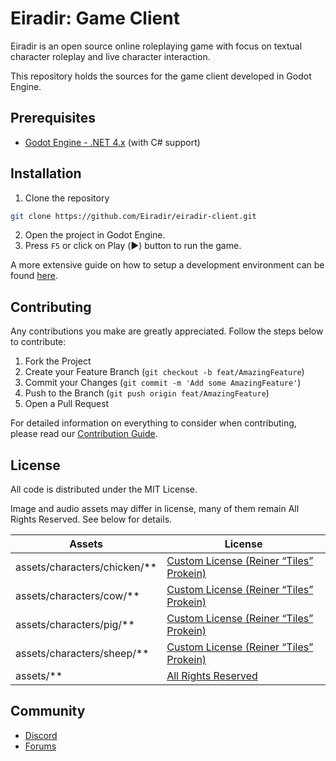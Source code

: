 # Eiradir: Game Client

Eiradir is an open source online roleplaying game with focus on textual character roleplay and live character interaction.

This repository holds the sources for the game client developed in Godot Engine.

## Prerequisites

- [Godot Engine - .NET 4.x](https://godotengine.org/) (with C# support)

## Installation

1. Clone the repository
```sh
git clone https://github.com/Eiradir/eiradir-client.git
```

2. Open the project in Godot Engine.
3. Press `F5` or click on Play (▶️) button to run the game.

A more extensive guide on how to setup a development environment can be found [here](https://github.com/Eiradir/eiradir-docs/blob/main/setup.md).

## Contributing

Any contributions you make are greatly appreciated. Follow the steps below to contribute:

1. Fork the Project
2. Create your Feature Branch (`git checkout -b feat/AmazingFeature`)
3. Commit your Changes (`git commit -m 'Add some AmazingFeature'`)
4. Push to the Branch (`git push origin feat/AmazingFeature`)
5. Open a Pull Request

For detailed information on everything to consider when contributing, please read our [Contribution Guide](https://github.com/Eiradir/eiradir-docs/blob/main/CONTRIBUTING.md).

## License

All code is distributed under the MIT License. 

Image and audio assets may differ in license, many of them remain All Rights Reserved. See below for details.

|Assets|License|
|---|---|
|assets/characters/chicken/**|[Custom License (Reiner “Tiles” Prokein)](LICENSE-REINER.md)
|assets/characters/cow/**|[Custom License (Reiner “Tiles” Prokein)](LICENSE-REINER.md)
|assets/characters/pig/**|[Custom License (Reiner “Tiles” Prokein)](LICENSE-REINER.md)
|assets/characters/sheep/**|[Custom License (Reiner “Tiles” Prokein)](LICENSE-REINER.md)
|assets/**|[All Rights Reserved](LICENSE-ARR.md)

## Community

- [Discord](https://discord.gg/BsDu2JB)
- [Forums](https://forum.eiradir.net)
